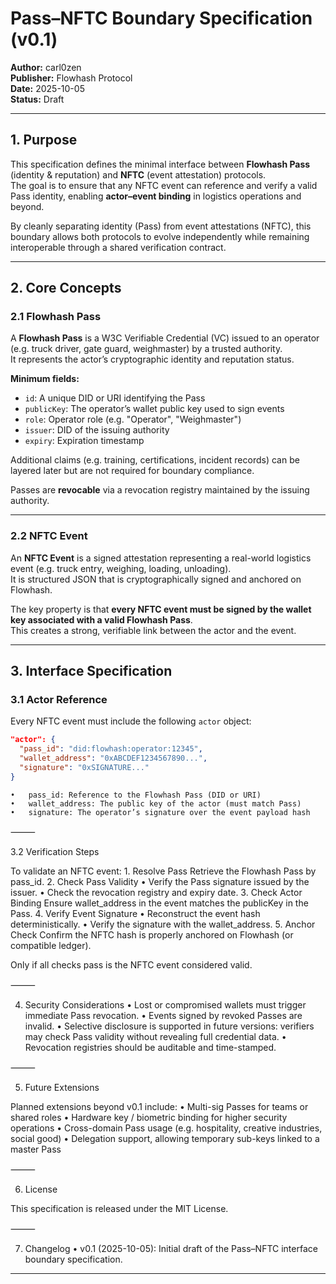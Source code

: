 

# Pass–NFTC Boundary Specification (v0.1)

**Author:** carl0zen  
**Publisher:** Flowhash Protocol  
**Date:** 2025-10-05  
**Status:** Draft

---

## 1. Purpose

This specification defines the minimal interface between **Flowhash Pass** (identity & reputation) and **NFTC** (event attestation) protocols.  
The goal is to ensure that any NFTC event can reference and verify a valid Pass identity, enabling **actor–event binding** in logistics operations and beyond.

By cleanly separating identity (Pass) from event attestations (NFTC), this boundary allows both protocols to evolve independently while remaining interoperable through a shared verification contract.

---

## 2. Core Concepts

### 2.1 Flowhash Pass

A **Flowhash Pass** is a W3C Verifiable Credential (VC) issued to an operator (e.g. truck driver, gate guard, weighmaster) by a trusted authority.  
It represents the actor’s cryptographic identity and reputation status.

**Minimum fields:**

- `id`: A unique DID or URI identifying the Pass  
- `publicKey`: The operator’s wallet public key used to sign events  
- `role`: Operator role (e.g. "Operator", "Weighmaster")  
- `issuer`: DID of the issuing authority  
- `expiry`: Expiration timestamp

Additional claims (e.g. training, certifications, incident records) can be layered later but are not required for boundary compliance.

Passes are **revocable** via a revocation registry maintained by the issuing authority.

---

### 2.2 NFTC Event

An **NFTC Event** is a signed attestation representing a real-world logistics event (e.g. truck entry, weighing, loading, unloading).  
It is structured JSON that is cryptographically signed and anchored on Flowhash.

The key property is that **every NFTC event must be signed by the wallet key associated with a valid Flowhash Pass**.  
This creates a strong, verifiable link between the actor and the event.

---

## 3. Interface Specification

### 3.1 Actor Reference

Every NFTC event must include the following `actor` object:

```json
"actor": {
  "pass_id": "did:flowhash:operator:12345",
  "wallet_address": "0xABCDEF1234567890...",
  "signature": "0xSIGNATURE..."
}
```

	•	pass_id: Reference to the Flowhash Pass (DID or URI)
	•	wallet_address: The public key of the actor (must match Pass)
	•	signature: The operator’s signature over the event payload hash

⸻

3.2 Verification Steps

To validate an NFTC event:
	1.	Resolve Pass
Retrieve the Flowhash Pass by pass_id.
	2.	Check Pass Validity
	•	Verify the Pass signature issued by the issuer.
	•	Check the revocation registry and expiry date.
	3.	Check Actor Binding
Ensure wallet_address in the event matches the publicKey in the Pass.
	4.	Verify Event Signature
	•	Reconstruct the event hash deterministically.
	•	Verify the signature with the wallet_address.
	5.	Anchor Check
Confirm the NFTC hash is properly anchored on Flowhash (or compatible ledger).

Only if all checks pass is the NFTC event considered valid.

⸻

4. Security Considerations
	•	Lost or compromised wallets must trigger immediate Pass revocation.
	•	Events signed by revoked Passes are invalid.
	•	Selective disclosure is supported in future versions: verifiers may check Pass validity without revealing full credential data.
	•	Revocation registries should be auditable and time-stamped.

⸻

5. Future Extensions

Planned extensions beyond v0.1 include:
	•	Multi-sig Passes for teams or shared roles
	•	Hardware key / biometric binding for higher security operations
	•	Cross-domain Pass usage (e.g. hospitality, creative industries, social good)
	•	Delegation support, allowing temporary sub-keys linked to a master Pass

⸻

6. License

This specification is released under the MIT License.

⸻

7. Changelog
	•	v0.1 (2025-10-05): Initial draft of the Pass–NFTC interface boundary specification.

---
